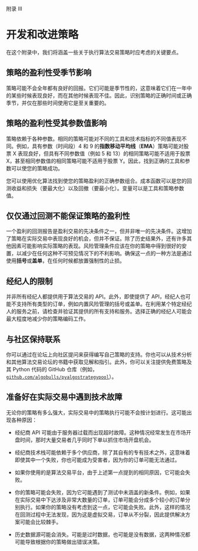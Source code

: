 附录 III

# 开发和改进策略

在这个附录中，我们将涵盖一些关于执行算法交易策略时应考虑的关键要点。

## 策略的盈利性受季节影响

策略可能不会全年都有良好的回报。它们可能是季节性的，这意味着它们在一年中的某些时候表现良好，而在其他时候表现不佳。因此，识别策略的正确时间或正确季节，并仅在那些时间使用它是至关重要的。

## 策略的盈利性受其参数值影响

策略依赖于各种参数。相同的策略可能对不同的工具和技术指标的不同值表现不同。例如，具有参数（时间段）4 和 9 的**指数移动平均线**（**EMA**）策略可能对股票 X 表现良好，但具有不同参数值（例如 5 和 13）的相同策略可能不适用于股票 X，甚至相同参数值的相同策略可能不适用于股票 Y。因此，找到正确的工具和参数可以使您的策略成功。

您可以使用优化算法找到使您的策略盈利的正确参数组合。成本函数可以是您的回测收益和损失（要最大化）以及回撤（要最小化）。变量可以是工具和策略参数值。

## 仅仅通过回测不能保证策略的盈利性

一个盈利的回测报告是盈利交易的先决条件之一，但并非唯一的先决条件。这增加了策略在实际交易中表现良好的机会，但并不保证。除了历史结果外，还有许多其他因素可能影响实际策略的表现。风险管理条件应该在你的策略中得到很好的安置，以减少在任何这种不可预见情况下的不利影响。确保这一点的一种方法是通过使用**括号**或**盖单**，在任何时候都放置强制性的止损。

## 经纪人的限制

并非所有经纪人都提供用于算法交易的 API。此外，即使提供了 API，经纪人也可能不支持所有类型的订单，例如内置风险管理的括号或盖单。在利用某个特定经纪人的服务之前，请检查并验证其提供的所有支持和服务。选择正确的经纪人可能会最大程度地减少你的策略编码工作。

## 与社区保持联系

你可以通过在论坛上向社区提问来获得编写自己策略的支持。你也可以从技术分析和其他算法交易论坛的书籍中获取见解和指引。此外，你可以关注提供免费策略及其 Python 代码的 GitHub 仓库（例如，[`github.com/algobulls/pyalgostrategypool`](https://github.com/algobulls/pyalgostrategypool)）。

## 准备好在实际交易中遇到技术故障

无论你的策略有多么强大，实际交易中的策略执行可能不会按计划进行。这可能出现各种原因：

+   经纪商 API 可能由于服务器过载而出现超时故障。这种情况经常发生在市场开盘时间，那时大量交易者几乎同时下单以抓住市场开盘机会。

+   经纪商技术栈可能依赖于多个供应商，除了其自有的专有技术之外，这意味着即使其中一个失败，你也可能成为受害者，因为你的订单可能无法通过。

+   如果你使用的是算法交易平台，由于上述第一点提到的相同原因，它可能会失败。

+   你的策略可能会失败，因为它可能遇到了测试中未涵盖的新条件。例如，如果在实际交易中下达涉及非常大数量的订单，订单可能会分成多个较小的订单分别执行。如果你的策略没有考虑到这一点，它可能会失败。此外，这样的情况在回测过程中无法发现，因为这是虚拟交易，订单从不分裂，因此提供解决方案可能会比较棘手。

+   历史数据源可能会消失。可能是过时数据，也可能是没有数据，这两种情况都可能导致根据你的策略做出错误决策。
